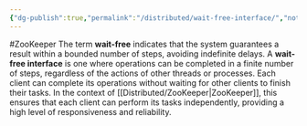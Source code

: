 ```yaml
---
{"dg-publish":true,"permalink":"/distributed/wait-free-interface/","noteIcon":"","created":"2024-06-20T13:33:31.102+08:00","updated":"2024-06-25T12:05:37.960+08:00"}
---
```


#ZooKeeper 
The term **wait-free** indicates that the system guarantees a result within a bounded number of steps, avoiding indefinite delays.
A **wait-free interface** is one where operations can be completed in a finite number of steps, regardless of the actions of other threads or processes. 
Each client can complete its operations without waiting for other clients to finish their tasks. 
In the context of [[Distributed/ZooKeeper\|ZooKeeper]], this ensures that each client can perform its tasks independently, providing a high level of responsiveness and reliability. 